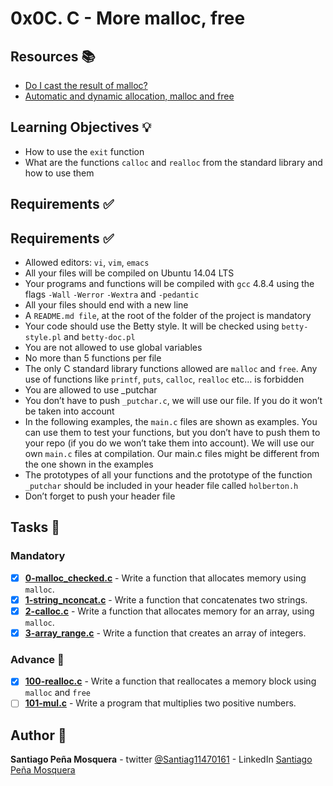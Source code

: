 # 0x0C. C - More malloc, free
## Resources :books:

* [Do I cast the result of malloc?](https://intranet.hbtn.io/rltoken/xRakq81EUvl-3QG_3QUC8A)
* [Automatic and dynamic allocation, malloc and free](https://intranet.hbtn.io/rltoken/EtTOoIezIdtjFOZX5YO7-g)

## Learning Objectives :bulb:
* How to use the `exit` function
* What are the functions `calloc` and `realloc` from the standard library and how to use them

## Requirements :white_check_mark:
## Requirements :white_check_mark:
* Allowed editors: `vi`, `vim`, `emacs`
* All your files will be compiled on Ubuntu 14.04 LTS
* Your programs and functions will be compiled with `gcc` 4.8.4 using the flags `-Wall` `-Werror` `-Wextra` and `-pedantic`
* All your files should end with a new line
* A `README.md file`, at the root of the folder of the project is mandatory
* Your code should use the Betty style. It will be checked using `betty-style.pl` and `betty-doc.pl`
* You are not allowed to use global variables
* No more than 5 functions per file
* The only C standard library functions allowed are `malloc` and `free`. Any use of functions like `printf`, `puts`, `calloc`, `realloc` etc… is forbidden
* You are allowed to use _putchar
* You don’t have to push `_putchar.c`, we will use our file. If you do it won’t be taken into account
* In the following examples, the `main.c` files are shown as examples. You can use them to test your functions, but you don’t have to push them to your repo (if you do we won’t take them into account). We will use our own `main.c` files at compilation. Our main.c files might be different from the one shown in the examples
* The prototypes of all your functions and the prototype of the function `_putchar` should be included in your header file called `holberton.h`
* Don’t forget to push your header file

## Tasks :page_with_curl:
### Mandatory
- [x] **[0-malloc_checked.c](./0-malloc_checked.c)** - Write a function that allocates memory using `malloc`.
- [x] **[1-string_nconcat.c](./1-string_nconcat.c)** - Write a function that concatenates two strings.
- [x] **[2-calloc.c](./2-calloc.c)** - Write a function that allocates memory for an array, using `malloc`.
- [x] **[3-array_range.c](./3-array_range.c)** - Write a function that creates an array of integers.
### Advance :muscle:
- [x] **[100-realloc.c](./100-realloc.c)** - Write a function that reallocates a memory block using `malloc` and `free`
- [ ] **[101-mul.c](./101-mul.c)** - Write a program that multiplies two positive numbers.

## Author :pencil:
**Santiago Peña Mosquera** - twitter [@Santiag11470161](https://twitter.com/Santiag11470161) - LinkedIn [Santiago Peña Mosquera](https://www.linkedin.com/in/santiago-pe%C3%B1a-mosquera-abaa20196/)
